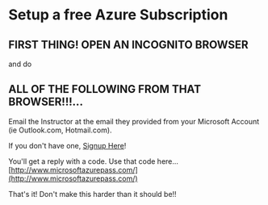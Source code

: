# Setup a free Azure Subscription

## FIRST THING! OPEN AN INCOGNITO BROWSER 

and do 

## ALL OF THE FOLLOWING FROM THAT BROWSER!!!...

Email the Instructor at the email they provided from your Microsoft Account (ie Outlook.com, Hotmail.com).

If you don't have one, [Signup Here](https://signup.live.com/)!

You'll get a reply with a code. Use that code here... [http://www.microsoftazurepass.com/](http://www.microsoftazurepass.com/)

That's it! Don't make this harder than it should be!!